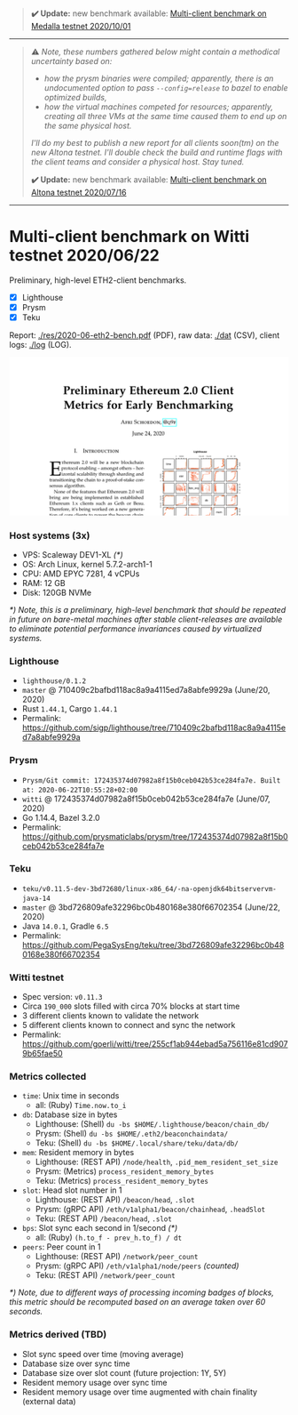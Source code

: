 > **:heavy_check_mark: Update:** new benchmark available: [Multi-client benchmark on Medalla testnet 2020/10/01](https://github.com/q9f/eth2-bench-2020-10)

---

> ⚠️ _Note, these numbers gathered below might contain a methodical uncertainty based on:_
> * _how the prysm binaries were compiled; apparently, there is an undocumented option to pass `--config=release` to bazel to enable optimized builds,_
> * _how the virtual machines competed for resources; apparently, creating all three VMs at the same time caused them to end up on the same physical host._
>
> _I'll do my best to publish a new report for all clients soon(tm) on the new Altona testnet. I'll double check the build and runtime flags with the client teams and consider a physical host. Stay tuned._
>
> **:heavy_check_mark: Update:** new benchmark available: [Multi-client benchmark on Altona testnet 2020/07/16](https://github.com/q9f/eth2-bench-2020-07)

---

# Multi-client benchmark on Witti testnet 2020/06/22
Preliminary, high-level ETH2-client benchmarks.
- [x] Lighthouse
- [x] Prysm
- [x] Teku

Report: [./res/2020-06-eth2-bench.pdf](./res/2020-06-eth2-bench.pdf) (PDF), raw data: [./dat](./dat) (CSV), client logs: [./log](./log) (LOG).

![report](./res/cover.png)

### Host systems (3x)
- VPS: Scaleway DEV1-XL _(*)_
- OS: Arch Linux, kernel 5.7.2-arch1-1
- CPU: AMD EPYC 7281, 4 vCPUs
- RAM: 12 GB
- Disk: 120GB NVMe

_*) Note, this is a preliminary, high-level benchmark that should be repeated in future on bare-metal machines after stable client-releases are available to eliminate potential performance invariances caused by virtualized systems._

### Lighthouse
- `lighthouse/0.1.2`
- `master` @ 710409c2bafbd118ac8a9a4115ed7a8abfe9929a (June/20, 2020)
- Rust `1.44.1`, Cargo `1.44.1`
- Permalink: https://github.com/sigp/lighthouse/tree/710409c2bafbd118ac8a9a4115ed7a8abfe9929a

### Prysm
- `Prysm/Git commit: 172435374d07982a8f15b0ceb042b53ce284fa7e. Built at: 2020-06-22T10:55:28+02:00`
- `witti` @ 172435374d07982a8f15b0ceb042b53ce284fa7e (June/07, 2020)
- Go 1.14.4, Bazel 3.2.0
- Permalink: https://github.com/prysmaticlabs/prysm/tree/172435374d07982a8f15b0ceb042b53ce284fa7e

### Teku
- `teku/v0.11.5-dev-3bd72680/linux-x86_64/-na-openjdk64bitservervm-java-14`
- `master` @ 3bd726809afe32296bc0b480168e380f66702354 (June/22, 2020)
- Java `14.0.1`, Gradle `6.5`
- Permalink: https://github.com/PegaSysEng/teku/tree/3bd726809afe32296bc0b480168e380f66702354

### Witti testnet
- Spec version: `v0.11.3`
- Circa `190_000` slots filled with circa 70% blocks at start time
- 3 different clients known to validate the network
- 5 different clients known to connect and sync the network
- Permalink: https://github.com/goerli/witti/tree/255cf1ab944ebad5a756116e81cd9079b65fae50

### Metrics collected
- `time`: Unix time in seconds
  - all: (Ruby) `Time.now.to_i`
- `db`: Database size in bytes
  - Lighthouse: (Shell) `du -bs $HOME/.lighthouse/beacon/chain_db/`
  - Prysm: (Shell) `du -bs $HOME/.eth2/beaconchaindata/`
  - Teku: (Shell) `du -bs $HOME/.local/share/teku/data/db/`
- `mem`: Resident memory in bytes
  - Lighthouse: (REST API) `/node/health`, `.pid_mem_resident_set_size`
  - Prysm: (Metrics) `process_resident_memory_bytes`
  - Teku: (Metrics) `process_resident_memory_bytes`
- `slot`: Head slot number in 1
  - Lighthouse: (REST API) `/beacon/head`, `.slot`
  - Prysm: (gRPC API) `/eth/v1alpha1/beacon/chainhead`, `.headSlot`
  - Teku: (REST API) `/beacon/head`, `.slot`
- `bps`: Slot sync each second in 1/second _(*)_
  - all: (Ruby) `(h.to_f - prev_h.to_f) / dt`
- `peers`: Peer count in 1
  - Lighthouse: (REST API) `/network/peer_count`
  - Prysm: (gRPC API) `/eth/v1alpha1/node/peers` _(counted)_
  - Teku: (REST API) `/network/peer_count`

_*) Note, due to different ways of processing incoming badges of blocks, this metric should be recomputed based on an average taken over 60 seconds._

### Metrics derived (TBD)
- Slot sync speed over time (moving average)
- Database size over sync time
- Database size over slot count (future projection: 1Y, 5Y)
- Resident memory usage over sync time
- Resident memory usage over time augmented with chain finality (external data)
